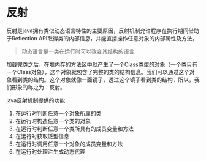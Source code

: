# 反射

反射是java拥有类似动态语言特性的主要原因，反射机制允许程序在执行期间借助于Reflection API取得类的内部信息，并能直接操作任意对象的内部属性及方法。

> 动态语言是一类在运行时可以改变其结构的语言

加载完类之后，在堆内存的方法区中就产生了一个Class类型的对象（一个类只有一个Class对象），这个对象就包含了完整的类的结构信息。我们可以通过这个对象看到类的结构。这个对象就像一面镜子，透过这个镜子看到类的结构，所以，我们形象的称之为：反射。

java反射机制提供的功能

1. 在运行时判断任意一个对象所属的类
2. 在运行时构造任意一个类的对象
3. 在运行时判断任意一个类所具有的成员变量和方法
4. 在运行时获取泛型信息
5. 在运行时调用任意一个对象的成员变量和方法
6. 在运行时处理注生成动态代理